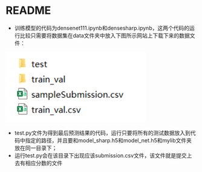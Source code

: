 # README

- 训练模型的代码为densenet111.ipynb和densesharp.ipynb，这两个代码的运行比较只需要将数据集在data文件夹中放入下图所示网站上下载下来的数据文件：

<img src="image-20200104041144963.png" alt="image-20200104041144963" style="zoom: 150%;" />

- test.py文件为得到最后预测结果的代码，运行只要将所有的测试数据放入到代码中指定的路径，并且要和model_sharp.h5和model_net.h5和mylib文件夹放在同一目录下；
- 运行test.py会在该目录下出现应该submission.csv文件，该文件就是提交上去有相应分数的文件
